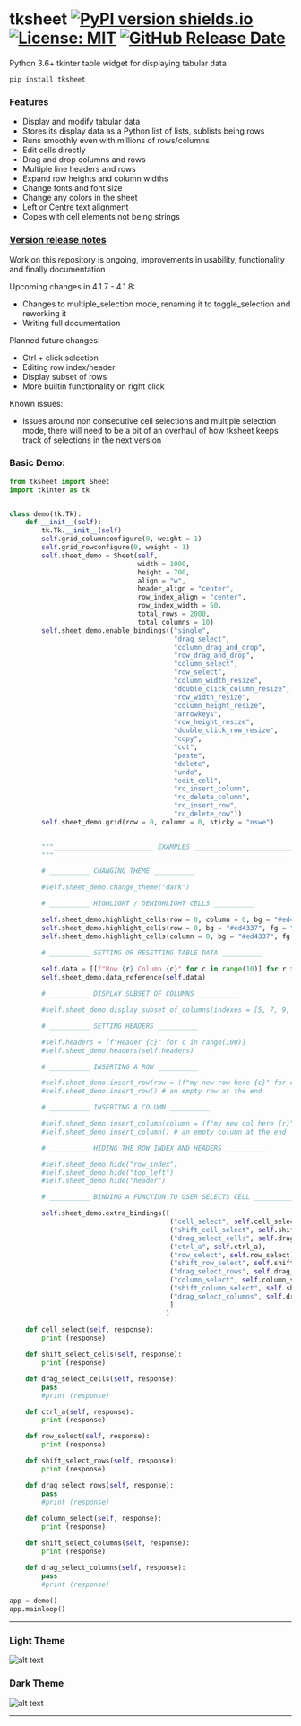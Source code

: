 # tksheet [![PyPI version shields.io](https://img.shields.io/pypi/v/tksheet.svg)](https://pypi.python.org/pypi/tksheet/) [![License: MIT](https://img.shields.io/badge/License-MIT%20-blue.svg)](https://github.com/ragardner/tksheet/blob/master/LICENSE.txt) [![GitHub Release Date](https://img.shields.io/github/release-date-pre/ragardner/tksheet.svg)](https://github.com/ragardner/tksheet/releases)

Python 3.6+ tkinter table widget for displaying tabular data

```
pip install tksheet
```

### Features
 - Display and modify tabular data
 - Stores its display data as a Python list of lists, sublists being rows
 - Runs smoothly even with millions of rows/columns
 - Edit cells directly
 - Drag and drop columns and rows
 - Multiple line headers and rows
 - Expand row heights and column widths
 - Change fonts and font size
 - Change any colors in the sheet
 - Left or Centre text alignment
 - Copes with cell elements not being strings
 
### [Version release notes](https://github.com/ragardner/tksheet/blob/master/RELEASE_NOTES.md)

Work on this repository is ongoing, improvements in usability, functionality and finally documentation

Upcoming changes in 4.1.7 - 4.1.8:
 - Changes to multiple_selection mode, renaming it to toggle_selection and reworking it
 - Writing full documentation
 
Planned future changes:
 - Ctrl + click selection
 - Editing row index/header
 - Display subset of rows
 - More builtin functionality on right click
 
Known issues:
 - Issues around non consecutive cell selections and multiple selection mode, there will need to be a bit of an overhaul of how tksheet keeps track of selections in the next version

### Basic Demo:

```python
from tksheet import Sheet
import tkinter as tk


class demo(tk.Tk):
    def __init__(self):
        tk.Tk.__init__(self)
        self.grid_columnconfigure(0, weight = 1)
        self.grid_rowconfigure(0, weight = 1)
        self.sheet_demo = Sheet(self,
                                width = 1000,
                                height = 700,
                                align = "w",
                                header_align = "center",
                                row_index_align = "center",
                                row_index_width = 50,
                                total_rows = 2000,
                                total_columns = 10)
        self.sheet_demo.enable_bindings(("single",
                                         "drag_select",
                                         "column_drag_and_drop",
                                         "row_drag_and_drop",
                                         "column_select",
                                         "row_select",
                                         "column_width_resize",
                                         "double_click_column_resize",
                                         "row_width_resize",
                                         "column_height_resize",
                                         "arrowkeys",
                                         "row_height_resize",
                                         "double_click_row_resize",
                                         "copy",
                                         "cut",
                                         "paste",
                                         "delete",
                                         "undo",
                                         "edit_cell",
                                         "rc_insert_column",
                                         "rc_delete_column",
                                         "rc_insert_row",
                                         "rc_delete_row"))
        self.sheet_demo.grid(row = 0, column = 0, sticky = "nswe")
        

        """_________________________ EXAMPLES _________________________ """
        """_____________________________________________________________"""

        # __________ CHANGING THEME __________

        #self.sheet_demo.change_theme("dark")

        # __________ HIGHLIGHT / DEHIGHLIGHT CELLS __________

        self.sheet_demo.highlight_cells(row = 0, column = 0, bg = "#ed4337", fg = "white")
        self.sheet_demo.highlight_cells(row = 0, bg = "#ed4337", fg = "white", canvas = "row_index")
        self.sheet_demo.highlight_cells(column = 0, bg = "#ed4337", fg = "white", canvas = "header")

        # __________ SETTING OR RESETTING TABLE DATA __________
        
        self.data = [[f"Row {r} Column {c}" for c in range(10)] for r in range(2000)]
        self.sheet_demo.data_reference(self.data)

        # __________ DISPLAY SUBSET OF COLUMNS __________

        #self.sheet_demo.display_subset_of_columns(indexes = [5, 7, 9, 1], enable = True)

        # __________ SETTING HEADERS __________

        #self.headers = [f"Header {c}" for c in range(100)]
        #self.sheet_demo.headers(self.headers)

        # __________ INSERTING A ROW __________

        #self.sheet_demo.insert_row(row = (f"my new row here {c}" for c in range(100)), idx = 0) # a filled row at the start
        #self.sheet_demo.insert_row() # an empty row at the end

        # __________ INSERTING A COLUMN __________

        #self.sheet_demo.insert_column(column = (f"my new col here {r}" for r in range(5000)), idx = 0) # a filled column at the start
        #self.sheet_demo.insert_column() # an empty column at the end

        # __________ HIDING THE ROW INDEX AND HEADERS __________

        #self.sheet_demo.hide("row_index")
        #self.sheet_demo.hide("top_left")
        #self.sheet_demo.hide("header")

        # __________ BINDING A FUNCTION TO USER SELECTS CELL __________

        self.sheet_demo.extra_bindings([
                                        ("cell_select", self.cell_select),
                                        ("shift_cell_select", self.shift_select_cells),
                                        ("drag_select_cells", self.drag_select_cells),
                                        ("ctrl_a", self.ctrl_a),
                                        ("row_select", self.row_select),
                                        ("shift_row_select", self.shift_select_rows),
                                        ("drag_select_rows", self.drag_select_rows),
                                        ("column_select", self.column_select),
                                        ("shift_column_select", self.shift_select_columns),
                                        ("drag_select_columns", self.drag_select_columns),
                                        ]
                                       )
        
    def cell_select(self, response):
        print (response)

    def shift_select_cells(self, response):
        print (response)

    def drag_select_cells(self, response):
        pass
        #print (response)

    def ctrl_a(self, response):
        print (response)

    def row_select(self, response):
        print (response)

    def shift_select_rows(self, response):
        print (response)

    def drag_select_rows(self, response):
        pass
        #print (response)
        
    def column_select(self, response):
        print (response)

    def shift_select_columns(self, response):
        print (response)

    def drag_select_columns(self, response):
        pass
        #print (response)
        
app = demo()
app.mainloop()


```

----

### Light Theme

![alt text](https://i.imgur.com/yoa6K6T.jpg)


### Dark Theme

![alt text](https://i.imgur.com/JrZD5Lf.jpg)

----


